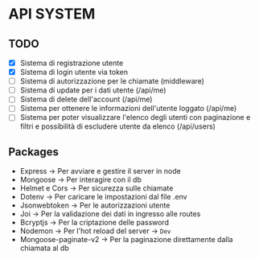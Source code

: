 # API SYSTEM

## TODO

- [X] Sistema di registrazione utente
- [X] Sistema di login utente via token
- [ ] Sistema di autorizzazione per le chiamate (middleware)
- [ ] Sistema di update per i dati utente (/api/me)
- [ ] Sistema di delete dell'account (/api/me)
- [ ] Sistema per ottenere le informazioni dell'utente loggato (/api/me)
- [ ] Sistema per poter visualizzare l'elenco degli utenti con paginazione e filtri e possibilità di escludere utente da elenco (/api/users)

## Packages

- Express -> Per avviare e gestire il server in node
- Mongoose -> Per interagire con il db
- Helmet e Cors -> Per sicurezza sulle chiamate
- Dotenv -> Per caricare le impostazioni dal file .env
- Jsonwebtoken -> Per le autorizzazioni utente
- Joi -> Per la validazione dei dati in ingresso alle routes
- Bcryptjs -> Per la criptazione delle password
- Nodemon -> Per l'hot reload del server -> `Dev`
- Mongoose-paginate-v2 -> Per la paginazione direttamente dalla chiamata al db
